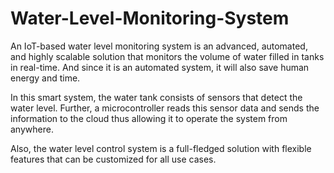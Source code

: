 # Water-Level-Monitoring-System
An IoT-based water level monitoring system is an advanced, automated, and highly scalable solution that monitors the volume of water filled in tanks in real-time. And since it is an automated system, it will also save human energy and time.

In this smart system, the water tank consists of sensors that detect the water level. Further, a microcontroller reads this sensor data and sends the information to the cloud thus allowing it to operate the system from anywhere.

Also, the water level control system is a full-fledged solution with flexible features that can be customized for all use cases.
